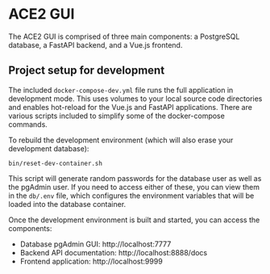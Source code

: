 # ACE2 GUI
The ACE2 GUI is comprised of three main components: a PostgreSQL database, a FastAPI backend, and a Vue.js frontend.

## Project setup for development
The included `docker-compose-dev.yml` file runs the full application in development mode. This uses volumes to your local source code directories and enables hot-reload for the Vue.js and FastAPI applications. There are various scripts included to simplify some of the docker-compose commands.

To rebuild the development environment (which will also erase your development database):
```
bin/reset-dev-container.sh
```

This script will generate random passwords for the database user as well as the pgAdmin user. If you need to access either of these, you can view them in the `db/.env` file, which configures the environment variables that will be loaded into the database container.

Once the development environment is built and started, you can access the components:

* Database pgAdmin GUI: http://localhost:7777
* Backend API documentation: http://localhost:8888/docs
* Frontend application: http://localhost:9999